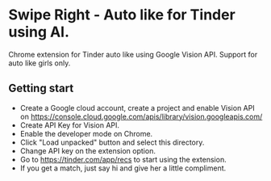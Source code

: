 # Swipe Right - Auto like for Tinder using AI.
Chrome extension for Tinder auto like using Google Vision API.
Support for auto like girls only.

## Getting start

 - Create a Google cloud account, create a project and enable Vision API on https://console.cloud.google.com/apis/library/vision.googleapis.com/
 - Create API Key for Vision API.
 - Enable the developer mode on Chrome.
 - Click "Load unpacked" button and select this directory.
 - Change API key on the extension option.
 - Go to https://tinder.com/app/recs to start using the extension.
 - If you get a match, just say hi and give her a little compliment.